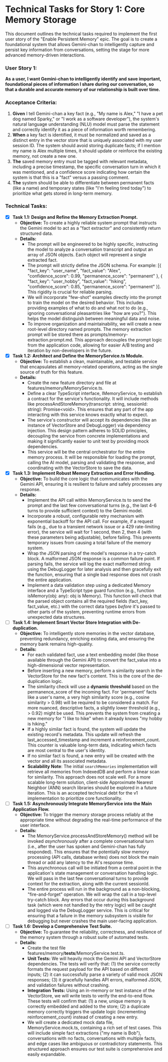 

# Technical Tasks for Story 1: Core Memory Storage

This document outlines the technical tasks required to implement the first user story of the "Enable Persistent Memory" epic. The goal is to create a foundational system that allows Gemini-chan to intelligently capture and persist key information from conversations, setting the stage for more advanced memory-driven interactions.


### **User Story 1:**

**As a user, I want Gemini-chan to intelligently identify and save important, foundational pieces of information I share during our conversation, so that a durable and accurate memory of our relationship is built over time.**


### **Acceptance Criteria:**



1. **Given** I tell Gemini-chan a key fact (e.g., "My name is Alex," "I have a pet dog named Sparky," or "I work as a software developer"), the system's natural language understanding (NLU) model must parse the statement and correctly identify it as a piece of information worth remembering.
2. **When** a key fact is identified, it must be normalized and saved as a distinct entry in the vector store that is uniquely associated with my user session ID. The system should avoid storing duplicate facts; if I mention my name is Alex multiple times, it should update or reinforce the existing memory, not create a new one.
3. **The** saved memory entry must be tagged with relevant metadata, including a precise timestamp, the specific conversation turn in which it was mentioned, and a confidence score indicating how certain the system is that this is a "fact" versus a passing comment.
4. **The** system should be able to differentiate between permanent facts (like a name) and temporary states (like "I'm feeling tired today") to prioritize what gets stored in long-term memory.


### **Technical Tasks:**



* [x] **Task 1.1: Design and Refine the Memory Extraction Prompt.**
    * **Objective:** To create a highly reliable system prompt that instructs the Gemini model to act as a "fact extractor" and consistently return structured data.
    * **Details:**
        * The prompt will be engineered to be highly specific, instructing the model to analyze a conversation transcript and output an array of JSON objects. Each object will represent a single extracted fact.
        * The prompt will strictly define the JSON schema. For example: [{ "fact_key": "user_name", "fact_value": "Alex", "confidence_score": 0.99, "permanence_score": "permanent" }, { "fact_key": "user_hobby", "fact_value": "hiking", "confidence_score": 0.85, "permanence_score": "permanent" }]. This rigidity is crucial for reliable parsing.
        * We will incorporate "few-shot" examples directly into the prompt to train the model on the desired behavior. This includes providing examples of what to do and what *not* to do (e.g., ignoring conversational pleasantries like "how are you?"). This helps the model distinguish between meaningful data and noise.
        * To improve organization and maintainability, we will create a new root-level directory named prompts. The memory extraction prompt will be stored there as prompts/memory-extraction.prompt.md. This approach decouples the prompt logic from the application code, allowing for easier A/B testing and iteration by non-developers in the future.
* [x] **Task 1.2: Architect and Define the MemoryService.ts Module.**
    * **Objective:** To establish a clean, maintainable, and testable service that encapsulates all memory-related operations, acting as the single source of truth for this feature.
    * **Details:**
        * Create the new feature directory and file at features/memory/MemoryService.ts.
        * Define a clear TypeScript interface, IMemoryService, to establish a contract for the service's functionality. It will include methods like processAndStoreMemory(transcript: string, sessionId: string): Promise&lt;void>. This ensures that any part of the app interacting with this service knows exactly what to expect.
        * The service's constructor will accept its dependencies (like an instance of VectorStore and DebugLogger) via dependency injection. This design pattern adheres to SOLID principles, decoupling the service from concrete implementations and making it significantly easier to unit test by providing mock dependencies.
        * This service will be the central orchestrator for the entire memory process. It will be responsible for loading the prompt, calling the AI model, parsing and validating the response, and coordinating with the VectorStore to save the data.
* [x] **Task 1.3: Implement Robust Memory Extraction and Error Handling.**
    * **Objective:** To build the core logic that communicates with the Gemini API, ensuring it is resilient to failure and safely processes any response.
    * **Details:**
        * Implement the API call within MemoryService.ts to send the prompt and the last few conversational turns (e.g., the last 4-6 turns to provide sufficient context) to the Gemini model.
        * Incorporate a robust, configurable retry mechanism with exponential backoff for the API call. For example, if a request fails (e.g., due to a transient network issue or a 429 rate-limiting error), the service will wait for 1 second, then 2, then 4 (with these parameters being adjustable), before failing. This prevents temporary issues from causing a total failure of the memory system.
        * Wrap the JSON parsing of the model's response in a try-catch block. A malformed JSON response is a common failure point. If parsing fails, the service will log the exact malformed string using the DebugLogger for later analysis and then gracefully exit the function, ensuring that a single bad response does not crash the entire application.
        * Implement a data validation step using a dedicated Memory interface and a TypeScript type guard function (e.g., function isMemory(obj: any): obj is Memory). This function will check that the parsed object contains all the required fields (fact_key, fact_value, etc.) with the correct data types *before* it's passed to other parts of the system, preventing runtime errors from unexpected data structures.
* [ ] **Task 1.4: Implement Smart Vector Store Integration with De-duplication.**
    * **Objective:** To intelligently store memories in the vector database, preventing redundancy, enriching existing data, and ensuring the memory bank remains high-quality.
    * **Details:**
        * For each validated fact, use a text embedding model (like those available through the Gemini API) to convert the fact_value into a high-dimensional vector representation.
        * Before inserting a new memory, perform a similarity search in the VectorStore for the new fact's content. This is the core of the de-duplication logic.
        * The similarity check will use a **dynamic threshold** based on the permanence_score of the incoming fact. For 'permanent' facts like a user's name, a very high similarity score (e.g., cosine similarity > 0.98) will be required to be considered a match. For more nuanced, descriptive facts, a slightly lower threshold (e.g., > 0.92) might be used. This prevents the system from creating a new memory for "I like to hike" when it already knows "my hobby is hiking."
        * If a highly similar fact is found, the system will update the existing record's metadata. This update will refresh the last_accessed_timestamp and increment a reinforcement_count. This counter is valuable long-term data, indicating which facts are most central to the user's identity.
        * If no similar fact is found, a new entry will be created with the vector and all its associated metadata.
        * **Scalability Note**: The initial `searchMemories` implementation will retrieve all memories from IndexedDB and perform a linear scan for similarity. This approach does not scale well. For a more scalable long-term solution, client-side Approximate Nearest Neighbor (ANN) search libraries should be explored in a future iteration. This is an accepted technical debt for the v1 implementation to prioritize core functionality.
* [ ] **Task 1.5: Asynchronously Integrate MemoryService into the Main Application Flow.**
    * **Objective:** To trigger the memory storage process reliably at the appropriate time without degrading the real-time performance of the user interface.
    * **Details:**
        * The MemoryService.processAndStoreMemory() method will be invoked *asynchronously* after a complete conversational turn (i.e., after the user has spoken and Gemini-chan has fully responded). This ensures that the potentially slow memory processing (API calls, database writes) does not block the main thread or add any latency to the AI's response time.
        * This asynchronous call will be initiated from a central point in the application's state management or conversation handling logic. We will pass in the last few conversational turns to provide context for the extraction, along with the current sessionId.
        * The entire process will run in the background as a non-blocking, "fire-and-forget" operation. We will wrap the call in a top-level try-catch block. Any errors that occur during this background task (which were not handled by the retry logic) will be caught and logged via the DebugLogger service. This is critical for ensuring that a failure in the memory subsystem is visible for debugging but never crashes the main user-facing application.
* [ ] **Task 1.6: Develop a Comprehensive Test Suite.**
    * **Objective:** To guarantee the reliability, correctness, and resilience of the memory system through a robust suite of automated tests.
    * **Details:**
        * Create the test file features/memory/__tests__/MemoryService.test.ts.
        * **Unit Tests:** We will heavily mock the Gemini API and VectorStore dependencies. The tests will verify that: (1) the service correctly formats the request payload for the API based on different inputs; (2) it can successfully parse a variety of valid mock JSON responses; (3) it gracefully handles API errors, malformed JSON, and validation failures without crashing.
        * **Integration Tests:** Using an in-memory or test instance of the VectorStore, we will write tests to verify the end-to-end flow. These tests will confirm that: (1) a new, unique memory is correctly embedded and added to the store; (2) a duplicate memory correctly triggers the update logic (incrementing reinforcement_count) instead of creating a new entry.
        * We will create a dedicated mock data file, MemoryService.mock.ts, containing a rich set of test cases. This will include simple fact extractions ("my name is Bob"), conversations with no facts, conversations with multiple facts, and edge cases like ambiguous or contradictory statements. This structured approach ensures our test suite is comprehensive and easily expandable.